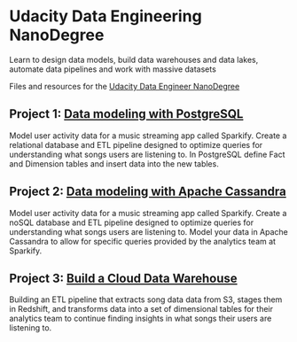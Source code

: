 # Udacity Data Engineering NanoDegree
Learn to design data models, build data warehouses and data lakes, automate data pipelines and work with massive datasets

Files and resources for the [Udacity Data Engineer NanoDegree](https://www.udacity.com/course/data-engineer-nanodegree--nd027) &nbsp; 

## Project 1: [Data modeling with PostgreSQL](https://github.com/riched158/UdacityDataEngineering/tree/master/datamodelling/project1)

Model user activity data for a music streaming app called Sparkify. Create a relational database and ETL pipeline designed to optimize queries for understanding what songs users are listening to. In PostgreSQL define Fact and Dimension tables and insert data into the new tables.

## Project 2: [Data modeling with Apache Cassandra](https://github.com/riched158/UdacityDataEngineering/tree/master/datamodelling/project2)

Model user activity data for a music streaming app called Sparkify. Create a noSQL database and ETL pipeline designed to optimize queries for understanding what songs users are listening to. Model your data in Apache Cassandra to allow for specific queries provided by the analytics team at Sparkify.

## Project 3: [Build a Cloud Data Warehouse](https://github.com/riched158/UdacityDataEngineering/tree/master/datamodelling/project2)

Building an ETL pipeline that extracts song data data from S3, stages them in Redshift, and transforms data into a set of dimensional tables for their analytics team to continue finding insights in what songs their users are listening to.
